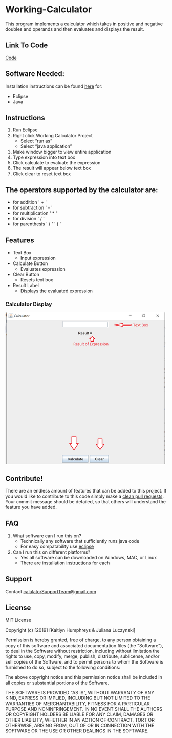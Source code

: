 # Working-Calculator

This program implements a calculator which takes in positive and negative doubles and operands and then evaluates and displays the result.

## Link To Code
[Code](src)

## Software Needed:
Installation instructions can be found [here](https://humphreyska.github.io/Calculator/) for:
- Eclipse
- Java

## Instructions
1. Run Eclipse
2. Right click Working Calculator Project
    - Select “run as”
    - Select “java application”
3. Make window bigger to view entire application
4. Type expression into text box
5. Click calculate to evaluate the expression
6. The result will appear below text box
7. Click clear to reset text box

## The operators supported by the calculator are:
- for addition ' + '
- for subtraction ' - '
- for multiplication ' * '
- for division ' / '
- for parenthesis ' ( ' ' ) '

## Features
- Text Box
  - Input expression
- Calculate Button
  - Evaluates expression
- Clear Button
  - Resets text box
- Result Label
  - Displays the evaluated expression
  
### Calculator Display
![](READimage.png)

## Contribute!
There are an endless amount of features that can be added to this project. If you would like to contribute to this code simply make a [clean pull requests](https://github.com/MarcDiethelm/contributing/blob/master/README.md). Your commit message should be detailed, so that others will understand the feature you have added.

## FAQ
1. What software can I run this on?
    - Technically any software that sufficiently runs java code
    - For easy compatability use [eclipse](https://www.eclipse.org/downloads/)
2. Can I run this on different platforms?
    - Yes all software can be downloaded on Windows, MAC, or Linux
    - There are installation [instructions](https://humphreyska.github.io/Calculator/) for each

## Support
Contact calulatorSupportTeam@gmail.com

## License
MIT License

Copyright (c) [2019] [Kaitlyn Humphreys & Juliana Luczynski]

Permission is hereby granted, free of charge, to any person obtaining a copy
of this software and associated documentation files (the "Software"), to deal
in the Software without restriction, including without limitation the rights
to use, copy, modify, merge, publish, distribute, sublicense, and/or sell
copies of the Software, and to permit persons to whom the Software is
furnished to do so, subject to the following conditions:

The above copyright notice and this permission notice shall be included in all
copies or substantial portions of the Software.

THE SOFTWARE IS PROVIDED "AS IS", WITHOUT WARRANTY OF ANY KIND, EXPRESS OR
IMPLIED, INCLUDING BUT NOT LIMITED TO THE WARRANTIES OF MERCHANTABILITY,
FITNESS FOR A PARTICULAR PURPOSE AND NONINFRINGEMENT. IN NO EVENT SHALL THE
AUTHORS OR COPYRIGHT HOLDERS BE LIABLE FOR ANY CLAIM, DAMAGES OR OTHER
LIABILITY, WHETHER IN AN ACTION OF CONTRACT, TORT OR OTHERWISE, ARISING FROM,
OUT OF OR IN CONNECTION WITH THE SOFTWARE OR THE USE OR OTHER DEALINGS IN THE
SOFTWARE.
